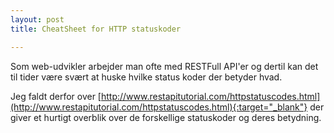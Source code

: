 ```yaml
---
layout: post
title: CheatSheet for HTTP statuskoder

---
```

Som web-udvikler arbejder man ofte med RESTFull API'er og dertil kan det til tider være svært at huske hvilke status koder der betyder hvad.

Jeg faldt derfor over [http://www.restapitutorial.com/httpstatuscodes.html](http://www.restapitutorial.com/httpstatuscodes.html){:target="_blank"} der giver et hurtigt overblik over de forskellige statuskoder og deres betydning.